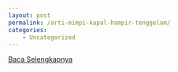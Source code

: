 ```yaml
---
layout: post
permalink: /arti-mimpi-kapal-hampir-tenggelam/
categories:
    - Uncategorized
---
```


[Baca Selengkapnya](/10)
